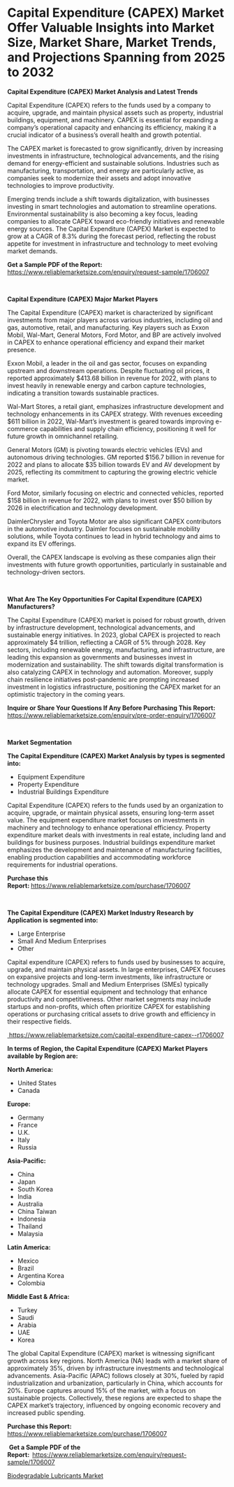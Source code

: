 <p><h1>Capital Expenditure (CAPEX) Market Offer Valuable Insights into Market Size, Market Share, Market Trends, and Projections Spanning from 2025 to 2032</h1></p><p><strong>Capital Expenditure (CAPEX) Market Analysis and Latest Trends</strong></p>
<p><p>Capital Expenditure (CAPEX) refers to the funds used by a company to acquire, upgrade, and maintain physical assets such as property, industrial buildings, equipment, and machinery. CAPEX is essential for expanding a company’s operational capacity and enhancing its efficiency, making it a crucial indicator of a business’s overall health and growth potential.</p><p>The CAPEX market is forecasted to grow significantly, driven by increasing investments in infrastructure, technological advancements, and the rising demand for energy-efficient and sustainable solutions. Industries such as manufacturing, transportation, and energy are particularly active, as companies seek to modernize their assets and adopt innovative technologies to improve productivity.</p><p>Emerging trends include a shift towards digitalization, with businesses investing in smart technologies and automation to streamline operations. Environmental sustainability is also becoming a key focus, leading companies to allocate CAPEX toward eco-friendly initiatives and renewable energy sources. The Capital Expenditure (CAPEX) Market is expected to grow at a CAGR of 8.3% during the forecast period, reflecting the robust appetite for investment in infrastructure and technology to meet evolving market demands.</p></p>
<p><strong>Get a Sample PDF of the Report:&nbsp;</strong> <a href="https://www.reliablemarketsize.com/enquiry/request-sample/1706007?utm_campaign=1911&utm_medium=2&utm_source=Github&utm_content=ia&utm_term=10012025&utm_id=capital-expenditure-capex">https://www.reliablemarketsize.com/enquiry/request-sample/1706007</a></p>
<p>&nbsp;</p>
<p><strong>Capital Expenditure (CAPEX) Major Market Players</strong></p>
<p><p>The Capital Expenditure (CAPEX) market is characterized by significant investments from major players across various industries, including oil and gas, automotive, retail, and manufacturing. Key players such as Exxon Mobil, Wal-Mart, General Motors, Ford Motor, and BP are actively involved in CAPEX to enhance operational efficiency and expand their market presence.</p><p>Exxon Mobil, a leader in the oil and gas sector, focuses on expanding upstream and downstream operations. Despite fluctuating oil prices, it reported approximately $413.68 billion in revenue for 2022, with plans to invest heavily in renewable energy and carbon capture technologies, indicating a transition towards sustainable practices.</p><p>Wal-Mart Stores, a retail giant, emphasizes infrastructure development and technology enhancements in its CAPEX strategy. With revenues exceeding $611 billion in 2022, Wal-Mart’s investment is geared towards improving e-commerce capabilities and supply chain efficiency, positioning it well for future growth in omnichannel retailing.</p><p>General Motors (GM) is pivoting towards electric vehicles (EVs) and autonomous driving technologies. GM reported $156.7 billion in revenue for 2022 and plans to allocate $35 billion towards EV and AV development by 2025, reflecting its commitment to capturing the growing electric vehicle market.</p><p>Ford Motor, similarly focusing on electric and connected vehicles, reported $158 billion in revenue for 2022, with plans to invest over $50 billion by 2026 in electrification and technology development.</p><p>DaimlerChrysler and Toyota Motor are also significant CAPEX contributors in the automotive industry. Daimler focuses on sustainable mobility solutions, while Toyota continues to lead in hybrid technology and aims to expand its EV offerings. </p><p>Overall, the CAPEX landscape is evolving as these companies align their investments with future growth opportunities, particularly in sustainable and technology-driven sectors.</p></p>
<p>&nbsp;</p>
<p><strong>What Are The Key Opportunities For Capital Expenditure (CAPEX) Manufacturers?</strong></p>
<p><p>The Capital Expenditure (CAPEX) market is poised for robust growth, driven by infrastructure development, technological advancements, and sustainable energy initiatives. In 2023, global CAPEX is projected to reach approximately $4 trillion, reflecting a CAGR of 5% through 2028. Key sectors, including renewable energy, manufacturing, and infrastructure, are leading this expansion as governments and businesses invest in modernization and sustainability. The shift towards digital transformation is also catalyzing CAPEX in technology and automation. Moreover, supply chain resilience initiatives post-pandemic are prompting increased investment in logistics infrastructure, positioning the CAPEX market for an optimistic trajectory in the coming years.</p></p>
<p><strong>Inquire or Share Your Questions If Any Before Purchasing This Report:</strong> <a href="https://www.reliablemarketsize.com/enquiry/pre-order-enquiry/1706007?utm_campaign=1911&utm_medium=2&utm_source=Github&utm_content=ia&utm_term=10012025&utm_id=capital-expenditure-capex">https://www.reliablemarketsize.com/enquiry/pre-order-enquiry/1706007</a></p>
<p>&nbsp;</p>
<p><strong>Market Segmentation</strong></p>
<p><strong>The Capital Expenditure (CAPEX) Market Analysis by types is segmented into:</strong></p>
<p><ul><li>Equipment Expenditure</li><li>Property Expenditure</li><li>Industrial Buildings Expenditure</li></ul></p>
<p><p>Capital Expenditure (CAPEX) refers to the funds used by an organization to acquire, upgrade, or maintain physical assets, ensuring long-term asset value. The equipment expenditure market focuses on investments in machinery and technology to enhance operational efficiency. Property expenditure market deals with investments in real estate, including land and buildings for business purposes. Industrial buildings expenditure market emphasizes the development and maintenance of manufacturing facilities, enabling production capabilities and accommodating workforce requirements for industrial operations.</p></p>
<p><strong>Purchase this Report:&nbsp;</strong><a href="https://www.reliablemarketsize.com/purchase/1706007?utm_campaign=1911&utm_medium=2&utm_source=Github&utm_content=ia&utm_term=10012025&utm_id=capital-expenditure-capex">https://www.reliablemarketsize.com/purchase/1706007</a></p>
<p>&nbsp;</p>
<p><strong>The Capital Expenditure (CAPEX) Market Industry Research by Application is segmented into:</strong></p>
<p><ul><li>Large Enterprise</li><li>Small And Medium Enterprises</li><li>Other</li></ul></p>
<p><p>Capital expenditure (CAPEX) refers to funds used by businesses to acquire, upgrade, and maintain physical assets. In large enterprises, CAPEX focuses on expansive projects and long-term investments, like infrastructure or technology upgrades. Small and Medium Enterprises (SMEs) typically allocate CAPEX for essential equipment and technology that enhance productivity and competitiveness. Other market segments may include startups and non-profits, which often prioritize CAPEX for establishing operations or purchasing critical assets to drive growth and efficiency in their respective fields.</p></p>
<p><a href="https://www.reliablemarketsize.com/capital-expenditure-capex--r1706007?utm_campaign=1911&utm_medium=2&utm_source=Github&utm_content=ia&utm_term=10012025&utm_id=capital-expenditure-capex">&nbsp;https://www.reliablemarketsize.com/capital-expenditure-capex--r1706007</a></p>
<p><strong>In terms of Region, the Capital Expenditure (CAPEX) Market Players available by Region are:</strong></p>
<p>
    <p> <strong> North America: </strong>
        <ul>
            <li>United States</li>
            <li>Canada</li>
        </ul>
        </p> 
    <p> <strong> Europe: </strong>
        <ul>
            <li>Germany</li>
            <li>France</li>
            <li>U.K.</li>
            <li>Italy</li>
            <li>Russia</li>
        </ul>
        </p> 
    <p> <strong> Asia-Pacific: </strong>
        <ul>
            <li>China</li>
            <li>Japan</li>
            <li>South Korea</li>
            <li>India</li>
            <li>Australia</li>
            <li>China Taiwan</li>
            <li>Indonesia</li>
            <li>Thailand</li>
            <li>Malaysia</li>
        </ul>
        </p> 
    <p> <strong> Latin America: </strong>
        <ul>
            <li>Mexico</li>
            <li>Brazil</li>
            <li>Argentina Korea</li>
            <li>Colombia</li>
        </ul>
        </p> 
    <p> <strong> Middle East & Africa: </strong>
        <ul>
            <li>Turkey</li>
            <li>Saudi</li>
            <li>Arabia</li>
            <li>UAE</li>
            <li>Korea</li>
        </ul>
    </p>
    </p>
<p><p>The global Capital Expenditure (CAPEX) market is witnessing significant growth across key regions. North America (NA) leads with a market share of approximately 35%, driven by infrastructure investments and technological advancements. Asia-Pacific (APAC) follows closely at 30%, fueled by rapid industrialization and urbanization, particularly in China, which accounts for 20%. Europe captures around 15% of the market, with a focus on sustainable projects. Collectively, these regions are expected to shape the CAPEX market’s trajectory, influenced by ongoing economic recovery and increased public spending.</p></p>
<p><strong>Purchase this Report: </strong><a href="https://www.reliablemarketsize.com/purchase/1706007?utm_campaign=1911&utm_medium=2&utm_source=Github&utm_content=ia&utm_term=10012025&utm_id=capital-expenditure-capex">https://www.reliablemarketsize.com/purchase/1706007</a></p>
<p>&nbsp;<strong>Get a Sample PDF of the Report:&nbsp;&nbsp;</strong><a href="https://www.reliablemarketsize.com/enquiry/request-sample/1706007?utm_campaign=1911&utm_medium=2&utm_source=Github&utm_content=ia&utm_term=10012025&utm_id=capital-expenditure-capex">https://www.reliablemarketsize.com/enquiry/request-sample/1706007</a></p>
<p><strong></strong></p>
<p><p><a href="https://github.com/gulaimolin/Market-Research-Report-List-7/blob/main/biodegradable-lubricants-market.md?utm_campaign=1911&utm_medium=2&utm_source=Github&utm_content=ia&utm_term=10012025&utm_id=capital-expenditure-capex">Biodegradable Lubricants Market</a></p></p>